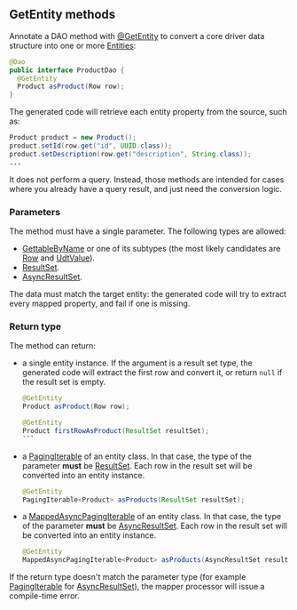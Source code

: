 <!--
Licensed to the Apache Software Foundation (ASF) under one
or more contributor license agreements.  See the NOTICE file
distributed with this work for additional information
regarding copyright ownership.  The ASF licenses this file
to you under the Apache License, Version 2.0 (the
"License"); you may not use this file except in compliance
with the License.  You may obtain a copy of the License at

  http://www.apache.org/licenses/LICENSE-2.0

Unless required by applicable law or agreed to in writing,
software distributed under the License is distributed on an
"AS IS" BASIS, WITHOUT WARRANTIES OR CONDITIONS OF ANY
KIND, either express or implied.  See the License for the
specific language governing permissions and limitations
under the License.
-->

## GetEntity methods

Annotate a DAO method with [@GetEntity] to convert a core driver data structure into one or more
[Entities](../../entities):

```java
@Dao
public interface ProductDao {
  @GetEntity
  Product asProduct(Row row);
}
```

The generated code will retrieve each entity property from the source, such as:

```java
Product product = new Product();
product.setId(row.get("id", UUID.class));
product.setDescription(row.get("description", String.class));
...
```

It does not perform a query. Instead, those methods are intended for cases where you already have a
query result, and just need the conversion logic.

### Parameters

The method must have a single parameter. The following types are allowed:

* [GettableByName] or one of its subtypes (the most likely candidates are [Row] and [UdtValue]).
* [ResultSet].
* [AsyncResultSet].

The data must match the target entity: the generated code will try to extract every mapped property,
and fail if one is missing.

### Return type

The method can return:

* a single entity instance. If the argument is a result set type, the generated code will extract
  the first row and convert it, or return `null` if the result set is empty.

    ````java
    @GetEntity
    Product asProduct(Row row);

    @GetEntity
    Product firstRowAsProduct(ResultSet resultSet);
    ```
  
* a [PagingIterable] of an entity class. In that case, the type of the parameter **must** be
  [ResultSet]. Each row in the result set will be converted into an entity instance.
  
    ```java
    @GetEntity
    PagingIterable<Product> asProducts(ResultSet resultSet);
    ```
    
* a [MappedAsyncPagingIterable] of an entity class. In that case, the type of the parameter **must**
  be [AsyncResultSet]. Each row in the result set will be converted into an entity instance.
  
    ```java
    @GetEntity
    MappedAsyncPagingIterable<Product> asProducts(AsyncResultSet resultSet);
    ```

If the return type doesn't match the parameter type (for example [PagingIterable] for
[AsyncResultSet]), the mapper processor will issue a compile-time error.


[@GetEntity]:                https://docs.datastax.com/en/drivers/java/4.5/com/datastax/oss/driver/api/mapper/annotations/GetEntity.html
[AsyncResultSet]:            https://docs.datastax.com/en/drivers/java/4.5/com/datastax/oss/driver/api/core/cql/AsyncResultSet.html
[GettableByName]:            https://docs.datastax.com/en/drivers/java/4.5/com/datastax/oss/driver/api/core/data/GettableByName.html
[MappedAsyncPagingIterable]: https://docs.datastax.com/en/drivers/java/4.5/com/datastax/oss/driver/api/core/MappedAsyncPagingIterable.html
[PagingIterable]:            https://docs.datastax.com/en/drivers/java/4.5/com/datastax/oss/driver/api/core/PagingIterable.html
[ResultSet]:                 https://docs.datastax.com/en/drivers/java/4.5/com/datastax/oss/driver/api/core/cql/ResultSet.html
[Row]:                       https://docs.datastax.com/en/drivers/java/4.5/com/datastax/oss/driver/api/core/cql/Row.html
[UdtValue]:                  https://docs.datastax.com/en/drivers/java/4.5/com/datastax/oss/driver/api/core/data/UdtValue.html




